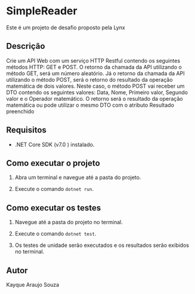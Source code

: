 # SimpleReader

Este é um projeto de desafio proposto pela Lynx

## Descrição

Crie um API Web com um serviço HTTP Restful contendo os seguintes métodos
HTTP: GET e POST.
O retorno da chamada da API utilizando o método GET, será um número
aleatório.
Já o retorno da chamada da API utilizando o método POST, será o retorno do
resultado da operação matemática de dois valores. Neste caso, o método POST
vai receber um DTO contendo os seguintes valores:
Data, Nome, Primeiro valor, Segundo valor e o Operador matemático.
O retorno será o resultado da operação matemática ou pode utilizar o mesmo
DTO com o atributo Resultado preenchido

## Requisitos

- .NET Core SDK (v7.0 ) instalado.

## Como executar o projeto

1. Abra um terminal e navegue até a pasta do projeto.

2. Execute o comando `dotnet run`.


## Como executar os testes

1. Navegue até a pasta do projeto no terminal.

2. Execute o comando `dotnet test`.

3. Os testes de unidade serão executados e os resultados serão exibidos no terminal.

## Autor

Kayque Araujo Souza
